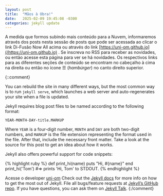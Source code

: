 ```yaml
---
layout: post
title:  "Mãos à Obra!"
date:   2025-02-09 19:45:08 -0300
categories: jekyll update
---
```

A medida que formos subindo mais conteúdo para a Nuvem, informaremos através dos posts nesta sessão de posts que pode ser acessada ao clicar o link Di-Fusão Now All acima ou através do link [https://uni-om.github.io](/https://uni-om.github.io) . Se inscreva no RSS para receber as novidades, ou então acesse esta página para ver se há novidades. Os respectivos links para as diferentes seções de conteúdo se encontram no cabeçalho à cima na direita ou então no ícone ☰ (*hambúrger*) no canto direito superior.

{::comment}


You can rebuild the site in many different ways, but the most common way is to run `jekyll serve`, which launches a web server and auto-regenerates your site when a file is updated.

Jekyll requires blog post files to be named according to the following format:

`YEAR-MONTH-DAY-title.MARKUP`

Where `YEAR` is a four-digit number, `MONTH` and `DAY` are both two-digit numbers, and `MARKUP` is the file extension representing the format used in the file. After that, include the necessary front matter. Take a look at the source for this post to get an idea about how it works.

Jekyll also offers powerful support for code snippets:

{% highlight ruby %}
def print_hi(name)
  puts "Hi, #{name}"
end
print_hi('Tom')
#=> prints 'Hi, Tom' to STDOUT.
{% endhighlight %}



Acesse o developer [uni-om]
Check out the [Jekyll docs][jekyll-docs] for more info on how to get the most out of Jekyll. File all bugs/feature requests at [Jekyll’s GitHub repo][jekyll-gh]. If you have questions, you can ask them on [Jekyll Talk][jekyll-talk].
{:/comment}

[jekyll-docs]: https://jekyllrb.com/docs/home
[jekyll-gh]:   https://github.com/jekyll/jekyll
[jekyll-talk]: https://talk.jekyllrb.com/
[uni-om]:      https://github.com/uni-om